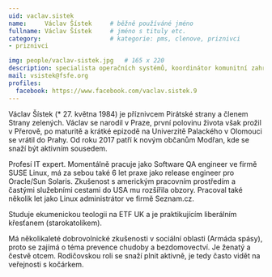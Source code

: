 ```yaml
---
uid: vaclav.sistek
name:     Václav Šístek  	# běžně používáné jméno
fullname: Václav Šístek  	# jméno s tituly etc.
category:                   # kategorie: pms, clenove, priznivci
- priznivci

img: people/vaclav-sistek.jpg   # 165 x 220
description: specialista operačních systémů, koordinátor komunitní zahrady, člen Zelených  # kratký popis, max 160 znaků
mail: vsistek@fsfe.org
profiles:
  facebook: https://www.facebook.com/vaclav.sistek.9
---
```


Václav Šístek (* 27. května 1984) je příznivcem Pirátské strany a členem Strany zelených. Václav se narodil v Praze, první polovinu života však prožil v Přerově, po maturitě a krátké epizodě na Univerzitě Palackého v Olomouci se vrátil do Prahy. Od roku 2017 patří k novým občanům Modřan, kde se snaží být aktivním sousedem.

Profesí IT expert. Momentálně pracuje jako Software QA engineer ve firmě SUSE Linux, má za sebou také 6 let praxe jako release engineer pro Oracle/Sun Solaris. Zkušenost s americkým pracovním prostředím a častými služebními cestami do USA mu rozšířila obzory. Pracoval také několik let jako Linux administrátor ve firmě Seznam.cz.

Studuje ekumenickou teologii na ETF UK a je praktikujícím liberálním křesťanem (starokatolíkem).

Má několikaleté dobrovolnické zkušenosti v sociální oblasti (Armáda spásy), proto se zajímá o téma prevence chudoby a bezdomovectví. Je ženatý a čestvě otcem. Rodičovskou roli se snaží plnit aktivně, je tedy často vidět na veřejnosti s kočárkem.
